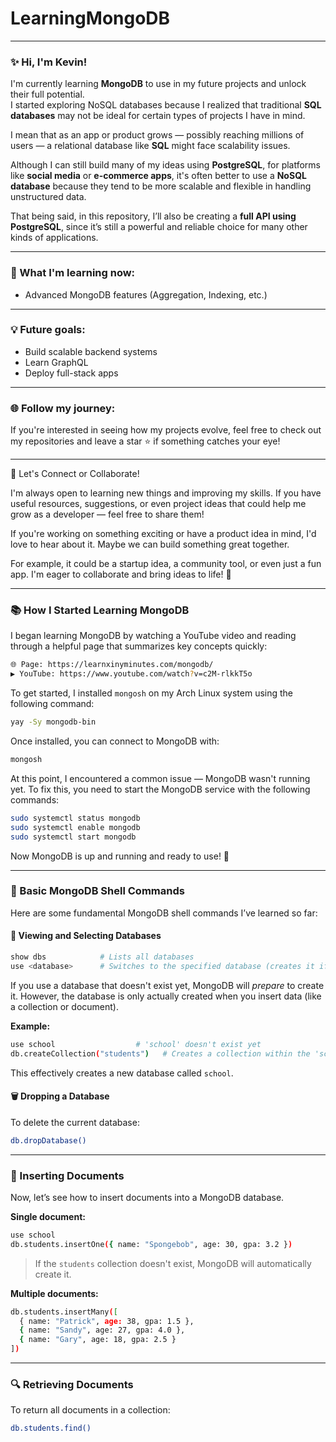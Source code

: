 # LearningMongoDB


---

### ✨ Hi, I'm Kevin!

I'm currently learning **MongoDB** to use in my future projects and unlock their full potential.\
I started exploring NoSQL databases because I realized that traditional **SQL databases** may not be ideal for certain types of projects I have in mind.

I mean that as an app or product grows — possibly reaching millions of users — a relational database like **SQL** might face scalability issues.

Although I can still build many of my ideas using **PostgreSQL**, for platforms like **social media** or **e-commerce apps**, it's often better to use a **NoSQL database** because they tend to be more scalable and flexible in handling unstructured data.

That being said, in this repository, I’ll also be creating a **full API using PostgreSQL**, since it’s still a powerful and reliable choice for many other kinds of applications.

---

### 🧠 What I'm learning now:

- Advanced MongoDB features (Aggregation, Indexing, etc.)

---

### 💡 Future goals:

- Build scalable backend systems
- Learn GraphQL
- Deploy full-stack apps

---

### 🌐 Follow my journey:

If you're interested in seeing how my projects evolve, feel free to check out my repositories and leave a star ⭐ if something catches your eye!

---

🚀 Let's Connect or Collaborate!

I'm always open to learning new things and improving my skills. If you have useful resources, suggestions, or even project ideas that could help me grow as a developer — feel free to share them!

If you're working on something exciting or have a product idea in mind, I'd love to hear about it. Maybe we can build something great together.

For example, it could be a startup idea, a community tool, or even just a fun app. I'm eager to collaborate and bring ideas to life! 👀


--- 

### 📚 How I Started Learning MongoDB

I began learning MongoDB by watching a YouTube video and reading through a helpful page that summarizes key concepts quickly:

```bash
🌐 Page: https://learnxinyminutes.com/mongodb/
▶️ YouTube: https://www.youtube.com/watch?v=c2M-rlkkT5o
```

To get started, I installed `mongosh` on my Arch Linux system using the following command:

```bash
yay -Sy mongodb-bin
```

Once installed, you can connect to MongoDB with:

```bash
mongosh
```

At this point, I encountered a common issue — MongoDB wasn't running yet. To fix this, you need to start the MongoDB service with the following commands:

```bash
sudo systemctl status mongodb
sudo systemctl enable mongodb
sudo systemctl start mongodb
```

Now MongoDB is up and running and ready to use! 🚀

---

### 🧪 Basic MongoDB Shell Commands

Here are some fundamental MongoDB shell commands I’ve learned so far:

#### 📂 Viewing and Selecting Databases

```bash
show dbs            # Lists all databases
use <database>      # Switches to the specified database (creates it if it doesn't exist)
```

If you use a database that doesn't exist yet, MongoDB will *prepare* to create it. However, the database is only actually created when you insert data (like a collection or document).

**Example:**

```bash
use school                  # 'school' doesn't exist yet
db.createCollection("students")   # Creates a collection within the 'school' database
```

This effectively creates a new database called `school`.

#### 🗑️ Dropping a Database

To delete the current database:

```bash
db.dropDatabase()
```

---

### 📝 Inserting Documents

Now, let’s see how to insert documents into a MongoDB database.

**Single document:**

```bash
use school
db.students.insertOne({ name: "Spongebob", age: 30, gpa: 3.2 })
```

> If the `students` collection doesn't exist, MongoDB will automatically create it.

**Multiple documents:**

```bash
db.students.insertMany([
  { name: "Patrick", age: 38, gpa: 1.5 },
  { name: "Sandy", age: 27, gpa: 4.0 },
  { name: "Gary", age: 18, gpa: 2.5 }
])
```

---

### 🔍 Retrieving Documents

To return all documents in a collection:

```bash
db.students.find()
```
